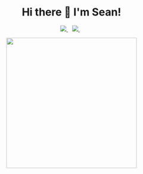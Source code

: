 <h1 align='center'>
Hi there 👋 I'm Sean!
</h1>

<p align='center'>
  <a href="https://www.linkedin.com/in/sarackal/">
    <img src="https://img.shields.io/badge/linkedin-%230077B5.svg?&style=for-the-badge&logo=linkedin&logoColor=white" />
  </a>&nbsp;&nbsp;
  <a href="https://wakatime.com/@seanster">
  <img src="https://wakatime.com/badge/user/f96a4df8-f9ef-45bc-9bba-f4448539acb3.svg" />
    </a>&nbsp;&nbsp;
</p>

<p align='center'>
  <a href="#"><img src="https://github-readme-stats.vercel.app/api?username=scriblesean&show_icons=true&count_private=true&theme=dark" width="350"></a>
</p>


<!--
**ScribleSean/ScribleSean** is a ✨ _special_ ✨ repository because its `README.md` (this file) appears on your GitHub profile.

Here are some ideas to get you started:

- 🔭 I’m currently working on ...
- 🌱 I’m currently learning ...
- 👯 I’m looking to collaborate on ...
- 🤔 I’m looking for help with ...
- 💬 Ask me about ...
- 📫 How to reach me: ...
- 😄 Pronouns: ...
- ⚡ Fun fact: ...
-->

